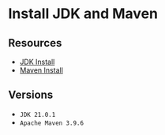 # Install JDK and Maven

## Resources
- [JDK Install](https://docs.oracle.com/en/java/javase/21/install/installation-jdk-microsoft-windows-platforms.html#GUID-DAF345BA-B3E7-4CF2-B87A-B6662D691840)
- [Maven Install](https://maven.apache.org/install.html)

## Versions

- `JDK 21.0.1`
- `Apache Maven 3.9.6`